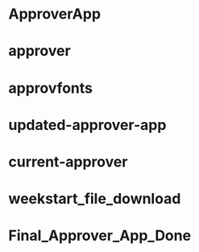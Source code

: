 # ApproverApp
# approver
# approvfonts
# updated-approver-app
# current-approver
# weekstart_file_download
# Final_Approver_App_Done
